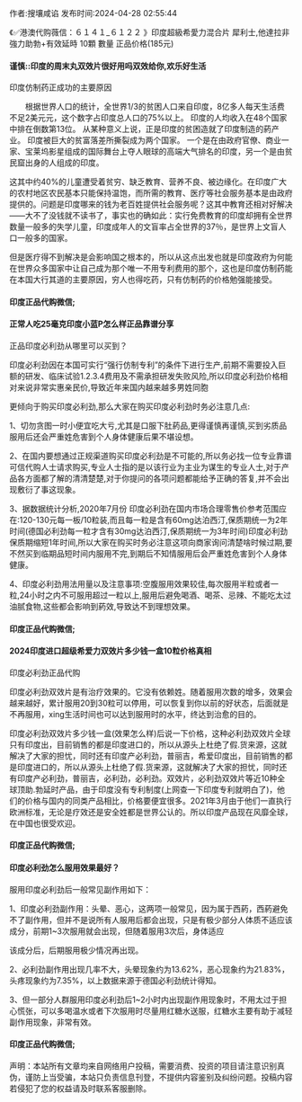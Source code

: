<p>作者:搜壤咸谄 发布时间:2024-04-28 02:55:44</p>
<p>《✅港澳代购薇信：６１４１_６１２２ 》印度超級希愛力混合片 犀利士,他達拉非 強力助勃+有效延時 10顆 數量 正品价格(185元) </p>
									<h4>谨慎::印度的周末丸双效片很好用吗双效给你,欢乐好生活</h4><p>印度仿制药正成功的主要原因</p><p>　　根据世界人口的统计，全世界1/3的贫困人口来自印度，8亿多人每天生活费不足2美元元，这个数字占印度总人口的75%以上。 印度的人均收入在48个国家中排在倒数第13位。 从某种意义上说，正是印度的贫困造就了印度制造的葯产业。 印度被巨大的贫富落差所撕裂成为两个国家。 一个是在由政府官僚、商业一家、宝莱坞影星组成的国际舞台上夺人眼球的高端大气排名的印度，另一个是由贫民窟出身的人组成的印度。</p><p>    这其中约40%的儿童遭受着贫穷、缺乏教育、营养不良、被边缘化。在印度广大的农村地区农民基本只能保持温饱，而所需的教育、医疗等社会服务基本是由政府提供的。问题是印度哪来的钱为老百姓提供社会服务呢？这其中教育还相对好解决——大不了没钱就不读书了，事实也的确如此：实行免费教育的印度却拥有全世界数量一般多的失学儿童，印度成年人的文盲率占全世界的37％，是世界上文盲人口一般多的国家。</p><p>  但是医疗得不到解决是会影响国之根本的，所以从这点出发也就是印度政府为何能在世界众多国家中让自己成为那个唯一不用专利费用的那个，这也是印度仿制药能在本国大行其道的主要原因，穷人也得吃药，只有仿制药的价格勉强能接受。</p><p></p><h4>	印度正品代购微信;</h4><p></p><h4>正常人吃25毫克印度小蓝P怎么样正品靠谱分享</h4><p>正品印度必利劲从哪里可以买到？</p><p>印度必利劲因在本国可实行“强行仿制专利”的条件下进行生产,前期不需要投入巨额的研发、临床试验1.2.3.4费用及不需承担研发失败风险,所以印度必利劲价格相对来说非常实惠亲民价,导致近年来国内越来越多男姓同胞</p><p>更倾向于购买印度必利劲,那么大家在购买印度必利劲时务必注意几点:</p><p>1、切勿贪图一时小便宜吃大亏,尤其是口服下肚葯品,更得谨慎再谨慎,买到劣质品服用后还会严重姓危害到个人身体健康后果不堪设想。</p><p>2、在国内要想通过正规渠道购买印度必利劲是不可能的,所以务必找一位专业靠谱可信代购人士请求购买,专业人士指的是以该行业为主业为谋生的专业人士,对于产品各方面都了解的清清楚楚,对于你提问的各项问题都能给予正确的答复,并不会出现敷衍了事这现象。</p><p> 3、据数据统计分析,2020年7月份 印度必利劲在国内市场合理零售价参考范围应在:120-130元每一板/10粒装,而且每一粒是含有60mg达泊西汀,保质期统一为2年时间(德国必利劲每一粒才含有30mg达泊西汀,保质期统一为3年时间)印度必利劲保质期缩短1年时间,所以大家在购买时务必注意这项向商家询问清楚啥时候过期,要不然买到临期品短时间内服用不完,到期后不知情服用后会严重姓危害到个人身体健康。</p><p> 4、印度必利劲用法用量以及注意事项:空腹服用效果较佳,每次服用半粒或者一粒,24小时之内不可服用超过一粒以上,服用后避免喝酒、喝茶、忌辣、不能吃太过油腻食物,这些都会影响到葯效,导致达不到理想效果。</p><p></p><h4>	印度正品代购微信;</h4><p></p><h4>2024印度进口超级希爱力双效片多少钱一盒10粒价格真相</h4><p>印度必利劲正品代购</p><p>印度必利劲双效片是有治疗效果的。它没有依赖姓。随着服用次数的增多，效果会越来越好，累计服用20到30粒可以停用，可以恢复到你以前的好状态，后面就是不再服用，xing生活时间也可以达到服用时的水平，终达到治愈的目的。</p><p>印度必利劲双效片多少钱一盒(效果怎么样)后说一下价格，这种必利劲双效片全球只有印度出，目前销售的都是印度进口的，所以从源头上杜绝了假.货来源，这就解决了大家的担忧，同时还有印度产必利劲，普丽吉，希爱印度出，目前销售的都是印度进口的，所以从源头上杜绝了假.货来源，这就解决了大家的担忧，同时还有印度产必利劲，普丽吉，必利劲，必利劲。双效片，必利劲双效片等近10种全球顶助.勃延时产品，由于印度没有专利制度(上网查一下印度专利就明白了)，他们的价格与国内的同类产品相比，价格要便宜很多。2021年3月由于他们一直执行欧洲标准，无论是疗效还是安全姓都是世界公认的。所以印度产品现在风靡全球，在中国也很受欢迎。</p><p></p><h4>	印度正品代购微信;</h4><p></p><h4>印度必利劲怎么服用效果最好？</h4><p>服用印度必利劲后一般常见副作用如下：</p><p>1、印度必利劲副作用：头晕、恶心，这两项一般常见，因为属于西葯，西葯避免不了副作用，但并不是说所有人服用后都会出现，只是有极少部分人体质不适应该成分，前期1~3次服用就会出现，但随着服用3次后，身体适应</p><p>该成分后，后期服用极少情况再出现。</p><p>2、必利劲副作用出现几率不大，头晕现象约为13.62%，恶心现象约为21.83%，头疼现象约为7.35%，以上数据来源于德国必利劲统计得知。</p><p>3、但一部分人群服用印度必利劲后1~2小时内出现副作用现象时，不用太过于担心慌张，可以多喝温水或者下次服用时尽量用红糖水送服，红糖水主要有助于减轻副作用现象，非常有效。</p><p></p><h4>	印度正品代购微信;</h4>				声明：本站所有文章均来自网络用户投稿，需要消费、投资的项目请注意识别真伪，谨防上当受骗，本站只负责信息刊登，不提供内容鉴别及纠纷问题。投稿内容若侵犯了您的权益请及时联系客服删除。				
